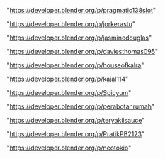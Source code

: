 "https://developer.blender.org/p/pragmatic138slot"

"https://developer.blender.org/p/jorkerastu"

"https://developer.blender.org/p/jasminedouglas"

"https://developer.blender.org/p/daviesthomas095"

"https://developer.blender.org/p/houseofkalra"

"https://developer.blender.org/p/kajal114"

"https://developer.blender.org/p/Spicyum"

"https://developer.blender.org/p/perabotanrumah"

"https://developer.blender.org/p/teryakiisauce"

"https://developer.blender.org/p/PratikPB2123"

"https://developer.blender.org/p/neotokio"

 
 
